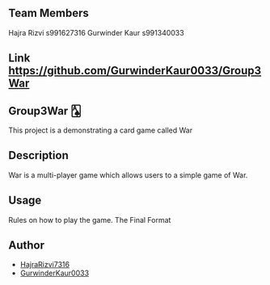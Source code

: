## Team Members
Hajra Rizvi s991627316
Gurwinder Kaur s991340033
## Link https://github.com/GurwinderKaur0033/Group3War
## Group3War 🂡
This project is a demonstrating a card game called War 
## Description
War is a multi-player game which allows users to a simple game of War.
## Usage
Rules on how to play the game.
The Final Format
## Author 
 - [HajraRizvi7316](https://github.com/HajraRizvi7316)
 - [GurwinderKaur0033](https://github.com/GurwinderKaur0033)
